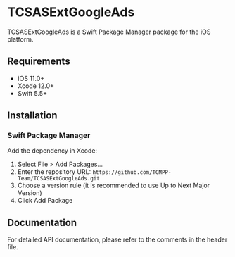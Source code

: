 # TCSASExtGoogleAds

TCSASExtGoogleAds is a Swift Package Manager package for the iOS platform.

## Requirements

- iOS 11.0+
- Xcode 12.0+
- Swift 5.5+

## Installation

### Swift Package Manager

Add the dependency in Xcode:

1. Select File > Add Packages...
2. Enter the repository URL: `https://github.com/TCMPP-Team/TCSASExtGoogleAds.git`
3. Choose a version rule (it is recommended to use Up to Next Major Version)
4. Click Add Package

## Documentation

For detailed API documentation, please refer to the comments in the header file.
